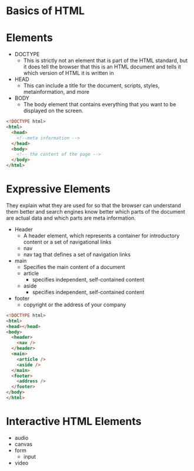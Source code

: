 # Basics of HTML
# Elements
- DOCTYPE
   - This is strictly not an element that is part of the HTML standard, but it does tell the browser that this is an HTML document and tells it which version of HTML it is written in
- HEAD
   - This can include a title for the document, scripts, styles, metainformation, and more
- BODY
   - The body element that contains everything that you want to be displayed on the screen.

```HTML
<!DOCTYPE html>
<html>
  <head>
    <!--meta information -->
  </head>
  <body>
    <!-- the content of the page -->
  </body>
</html>
```
# Expressive Elements
They explain what they are used for so that the browser can understand them better and search engines know better which parts of the document are actual data and which parts are meta information.
- Header
   - A header element, which represents a container for introductory content or a set of navigational links
   - nav
    - nav tag that defines a set of navigation links
- main
  - Specifies the main content of a document
  - article
    - specifies independent, self-contained content
  - aside
    -  specifies independent, self-contained content
- footer
  - copyright or the address of your company

```HTML
<!DOCTYPE html>
<html>
<head></head>
<body>
  <header>
    <nav />
  </header>
  <main>
    <article />
    <aside />
  </main>
  <footer>
    <address />
  </footer>
</body>
</html>
```
# Interactive HTML Elements
- audio
- canvas
- form
   - input
- video 
